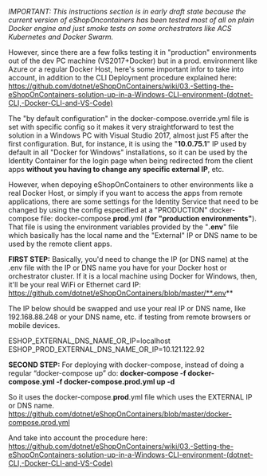 _IMPORTANT: This instructions section is in early draft state because the current version of eShopOncontainers has been tested most of all on plain Docker engine and just smoke tests on some orchestrators like ACS Kubernetes and Docker Swarm._

However, since there are a few folks testing it in "production" environments out of the dev PC machine (VS2017+Docker) but in a prod. environment like Azure or a regular Docker Host, here's some important infor to take into account, in addition to the CLI Deployment procedure explained here: https://github.com/dotnet/eShopOnContainers/wiki/03.-Setting-the-eShopOnContainers-solution-up-in-a-Windows-CLI-environment-(dotnet-CLI,-Docker-CLI-and-VS-Code)

The "by default configuration" in the docker-compose.override.yml file is set with specific config so it makes it very straightforward to test the solution in a Windows PC with Visual Studio 2017, almost just F5 after the first configuration. But, for instance, it is using the "**10.0.75.1**" IP used by default in all "Docker for Windows" installations, so it can be used by the Identity Container for the login page when being redirected from the client apps **without you having to change any specific external IP**, etc.

However, when depoying eShopOnContainers to other environments like a real Docker Host, or simply if you want to access the apps from remote applications, there are some settings for the Identity Service that need to be changed by using the config especified at a "PRODUCTION" docker-compose file:
docker-compose.**prod**.yml  (**for "production environments"**).
That file is using the environment variables provided by the "**.env**" file which basically has the local name and the "External" IP or DNS name to be used by the remote client apps.

**FIRST STEP:**
Basically, you'd need to change the IP (or DNS name) at the .env file with the IP or DNS name you have for your Docker host or orchestrator cluster. If it is a local machine using Docker for Windows, then, it'll be your real WiFi or Ethernet card IP:
https://github.com/dotnet/eShopOnContainers/blob/master/**.env**

The IP below should be swapped and use your real IP or DNS name, like 192.168.88.248 or your DNS name, etc. if testing from remote browsers or mobile devices.
 
ESHOP_EXTERNAL_DNS_NAME_OR_IP=localhost
ESHOP_PROD_EXTERNAL_DNS_NAME_OR_IP=10.121.122.92

**SECOND STEP:** 
For deploying with docker-compose, instead of doing a regular “docker-compose up” do:
**docker-compose -f docker-compose.yml -f docker-compose.prod.yml up -d**

So it uses the docker-compose.**prod**.yml file which uses the EXTERNAL IP or DNS name.
https://github.com/dotnet/eShopOnContainers/blob/master/docker-compose.prod.yml 

And take into account the procedure here:
https://github.com/dotnet/eShopOnContainers/wiki/03.-Setting-the-eShopOnContainers-solution-up-in-a-Windows-CLI-environment-(dotnet-CLI,-Docker-CLI-and-VS-Code) 
 

